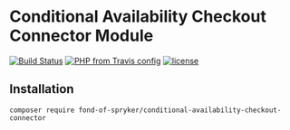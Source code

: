 # Conditional Availability Checkout Connector Module
[![Build Status](https://travis-ci.org/fond-of/spryker-conditional-availability-checkout-connector.svg?branch=master)](https://travis-ci.org/fond-of/spryker-conditional-availability-checkout-connector)
[![PHP from Travis config](https://img.shields.io/travis/php-v/symfony/symfony.svg)](https://php.net/)
[![license](https://img.shields.io/github/license/mashape/apistatus.svg)](https://packagist.org/packages/fond-of-spryker/conditional-availability-checkout-connector)

## Installation

```
composer require fond-of-spryker/conditional-availability-checkout-connector
```
